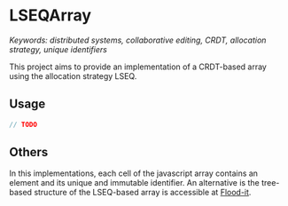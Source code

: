 # LSEQArray

<i>Keywords: distributed systems, collaborative editing, CRDT, allocation strategy, unique identifiers</i>

This project aims to provide an implementation of a CRDT-based array using the
allocation strategy LSEQ.

## Usage

```javascript
// TODO
```


## Others

In this implementations, each cell of the javascript array contains an element
and its unique and immutable identifier. An alternative is the tree-based
structure of the LSEQ-based array is accessible at
[Flood-it](https://github.com/jesuspatate/Flood.it.git).
